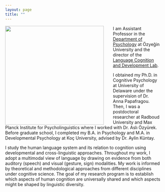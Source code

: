 ```yaml
---
layout: page
title: ""
---
```


<img align="left" style="margin-right: 30px" src="UnalPhoto.png" width="320" height="320">


I am Assistant Professor in the [Department of Psychology](https://www.ozyegin.edu.tr/en/department-psychology) at Özyeğin University and the director of the [Language Cognition and Development Lab](http://www.labs.ozyegin.edu.tr/gelisim/).

I obtained my Ph.D. in Cognitive Psychology at University of Delaware under the supervision of Dr. Anna Papafragou. Then, I was a postdoctoral researcher at Radboud University and Max Planck Institute for Psycholinguistics where I worked with Dr. Aslı Özyürek. Before graduate school, I completed my B.A. in Psychology and M.A. in Developmental Psychology at Koç University, advised by Dr. Aylin Küntay. 

I study the human language system and its relation to cognition using developmental and cross-linguistic approaches. Throughout my work, I adopt a multimodal view of language by drawing on evidence from both auditory (speech) and visual (gesture, sign) modalities. My work is informed by theoretical and methodological approaches from different disciplines under cognitive science. The goal of my research program is to establish which aspects of human cognition are universally shared and which aspects might be shaped by linguistic diversity.
